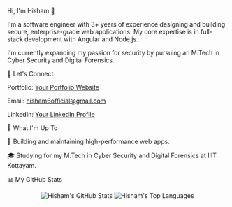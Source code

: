 Hi, I'm Hisham 👋

I'm a software engineer with 3+ years of experience designing and building secure, enterprise-grade web applications. My core expertise is in full-stack development with Angular and Node.js.

I'm currently expanding my passion for security by pursuing an M.Tech in Cyber Security and Digital Forensics.

💬 Let's Connect

Portfolio: [Your Portfolio Website](https://hisham.codes/)

Email: [hisham6official@gmail.com](mailto:hisham6official@gmail.com)

LinkedIn: [Your LinkedIn Profile](https://www.linkedin.com/in/hisham-rs/)

🌱 What I'm Up To

🚀 Building and maintaining high-performance web apps.

🎓 Studying for my M.Tech in Cyber Security and Digital Forensics at IIIT Kottayam.




📊 My GitHub Stats
<p align="center">
  <img src="https://github-readme-stats.vercel.app/api?username=HishamHR5&show_icons=true&theme=radical" alt="Hisham's GitHub Stats" />
  <img src="https://github-readme-stats.vercel.app/api/top-langs/?username=HishamHR5&layout=compact&theme=radical" alt="Hisham's Top Languages" />
</p>
